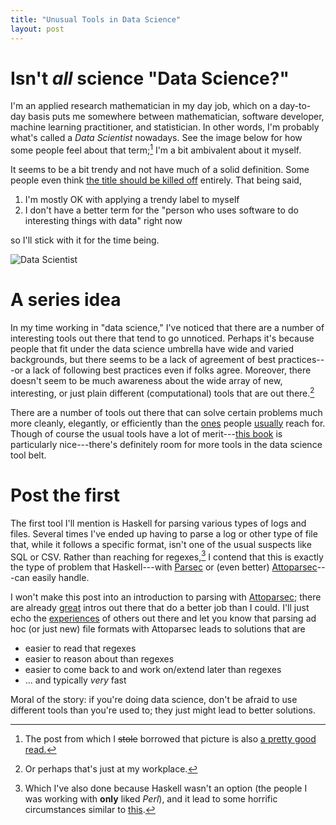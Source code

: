 ```yaml
---
title: "Unusual Tools in Data Science"
layout: post
---
```


# Isn't *all* science "Data Science?"
I'm an applied research mathematician in my day job, which on a day-to-day
basis puts me somewhere between mathematician, software developer, machine
learning practitioner, and statistician.
In other words, I'm probably what's called a *Data Scientist* nowadays.
See the image below for how some people feel about that term;[^1] I'm a bit
ambivalent about it myself.

It seems to be a bit trendy and not have much of a solid definition.
Some people even think [the title should be killed
off](http://blogs.wsj.com/cio/2014/04/30/its-already-time-to-kill-the-data-scientist-title/)
entirely.
That being said,

1. I'm mostly OK with applying a trendy label to myself
2. I don't have a better term for the "person who uses software to do
   interesting things with data" right now

so I'll stick with it for the time being.

![Data
Scientist](https://d262ilb51hltx0.cloudfront.net/max/800/1*194NFTNMbRww0eTlhHfqlQ.png)

# A series idea
In my time working in "data science," I've noticed that there are a number of
interesting tools out there that tend to go unnoticed.
Perhaps it's because people that fit under the data science umbrella have wide
and varied backgrounds, but there seems to be a lack of agreement of best
practices---or a lack of following best practices even if folks agree.
Moreover, there doesn't seem to be much awareness about the wide array of new,
interesting, or just plain different (computational) tools that are out
there.[^2]

There are a number of tools out there that can solve certain problems much more
cleanly, elegantly, or efficiently than the [ones](http://www.r-project.org/)
people
[usually](https://www.kaggle.com/wiki/GettingStartedWithPythonForDataScience)
reach for.
Though of course the usual tools have a lot of merit---[this
book](http://shop.oreilly.com/product/0636920023784.do) is particularly
nice---there's definitely room for more tools in the data science tool belt.

# Post the first
The first tool I'll mention is Haskell for parsing various types of logs and
files.
Several times I've ended up having to parse a log or other type of file that,
while it follows a specific format, isn't one of the usual suspects like SQL or
CSV.
Rather than reaching for regexes,[^3] I contend that this is exactly the type
of problem that Haskell---with
[Parsec](http://hackage.haskell.org/package/parsec) or (even better)
[Attoparsec](https://hackage.haskell.org/package/attoparsec)---can easily
handle.

I won't make this post into an introduction to parsing with
[Attoparsec](https://github.com/bos/attoparsec); there are
already
[great](https://www.fpcomplete.com/school/starting-with-haskell/libraries-and-frameworks/text-manipulation/attoparsec)
intros out there that do a better job than I could.
I'll just echo the
[experiences](http://newartisans.com/2012/08/parsing-with-haskell-and-attoparsec/)
of others out there and let you know that parsing ad hoc (or just new) file
formats with Attoparsec leads to solutions that are

- easier to read that regexes
- easier to reason about than regexes
- easier to come back to and work on/extend later than regexes
- ... and typically *very* fast

Moral of the story: if you're doing data science, don't be afraid to use
different tools than you're used to; they just might lead to better solutions.

[^1]: The post from which I <s>stole</s> borrowed that picture is also [a pretty good read.](https://web.archive.org/web/20150309222357/http://www.slantedwindows.com/why-you-already-are-a-data-scientist-its-just-may-not-be-your-job-title/)
[^2]: Or perhaps that's just at my workplace.
[^3]: Which I've also done because Haskell wasn't an option (the people I was working with **only** liked *Perl*), and it lead to some horrific circumstances similar to [this](http://stackoverflow.com/questions/1732348/regex-match-open-tags-except-xhtml-self-contained-tags/1732454#1732454).
